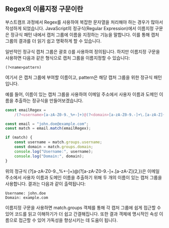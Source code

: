 ## Regex의 이름지정 구문이란

부스트캠프 과정에서 Regex를 사용하여 복잡한 문자열을 처리해야 하는 경우가 많아서 작성하게 되었습니다.
JavaScript의 정규식(Regular Expression)에서 이름지정 구문은 정규식 패턴 내에서 캡처 그룹에 이름을 지정하는 기능을 말합니다.
이를 통해 캡처 그룹의 결과를 더 읽기 쉽고 명확하게 할 수 있습니다.

일반적인 정규식 캡처 그룹은 괄호 ()를 사용하여 정의됩니다. 하지만 이름지정 구문을 사용하면 다음과 같은 형식으로 캡처 그룹을 이름지정할 수 있습니다:

```
(?<name>pattern)
```

여기서 <name>은 캡처 그룹에 부여할 이름이고, pattern은 해당 캡처 그룹을 위한 정규식 패턴입니다.

예를 들어, 이름이 있는 캡처 그룹을 사용하여 이메일 주소에서 사용자 이름과 도메인 이름을 추출하는 정규식을 만들어보겠습니다.

```js
const emailRegex =
	/(?<username>[a-zA-Z0-9._%+-]+)@(?<domain>[a-zA-Z0-9.-]+\.[a-zA-Z]{2,})/;

const email = "john.doe@example.com";
const match = email.match(emailRegex);

if (match) {
	const username = match.groups.username;
	const domain = match.groups.domain;
	console.log("Username:", username);
	console.log("Domain:", domain);
}
```

위의 정규식 (?<username>[a-zA-Z0-9._%+-]+)@(?<domain>[a-zA-Z0-9.-]+\.[a-zA-Z]{2,})은 이메일 주소에서 사용자 이름과 도메인 이름을 추출하기 위해 두 개의 이름이 있는 캡처 그룹을 사용합니다. 결과는 다음과 같이 출력됩니다:

```
Username: john.doe
Domain: example.com
```

이름지정 구문을 사용하면 match.groups 객체를 통해 각 캡처 그룹에 쉽게 접근할 수 있어 코드를 읽고 이해하기가 더 쉽고 간결해집니다. 또한 결과 객체에 명시적인 속성 이름으로 접근할 수 있어 가독성을 향상시키는 데 도움이 됩니다.
